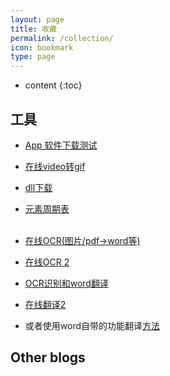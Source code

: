 ```yaml
---
layout: page
title: 收藏
permalink: /collection/
icon: bookmark
type: page
---
```


* content
{:toc}

## 工具
- [App 软件下载测试](https://cndaqiang.github.io/2017/11/23/appstore/)
- [在线video转gif](https://ezgif.com/)
- [dll下载](https://cn.dll-files.com/)
- [元素周期表](https://cndaqiang.github.io/Periodic_Table/)
<br><br>

- [在线OCR(图片/pdf->word等)](https://zhcn.109876543210.com/)
- [在线OCR 2](http://ocr.wdku.net/)
- [OCR识别和word翻译](http://app.xunjiepdf.com/)
- [在线翻译2](https://www.onlinedoctranslator.com/zh-CN/)
- 或者使用word自带的功能翻译[方法](https://jingyan.baidu.com/article/ed15cb1b2d28291be36981f2.html)


## Other blogs
